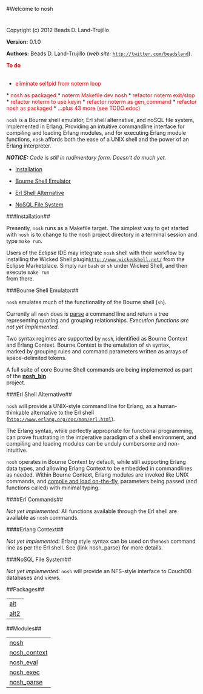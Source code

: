 

#Welcome to nosh#


Copyright (c) 2012 Beads D. Land-Trujillo

__Version:__ 0.1.0

__Authors:__ Beads D. Land-Trujillo (_web site:_ [`http://twitter.com/beadsland`](http://twitter.com/beadsland)).

__<font color="red">To do</font>__
<br></br>

* <font color="red">eliminate selfpid from noterm loop
</font>
* <font color="red">nosh as packaged
</font>
* <font color="red">noterm Makefile dev nosh
</font>
* <font color="red">refactor noterm exit/stop
</font>
* <font color="red">refactor noterm to use keyin
</font>
* <font color="red">refactor noterm as gen_command
</font>
* <font color="red">refactor nosh as packaged
</font>
* <font color="red">...plus 43 more (see TODO.edoc)
</font>


`nosh` is a Bourne shell emulator, Erl shell alternative, and
  noSQL file system,  implemented in Erlang.  Providing an intuitive
  commandline interface for compiling and loading Erlang modules, and for
  executing Erlang module functions, `nosh` affords both the ease of a
UNIX shell and the power of an Erlang interpreter.
 
  

_<strong>NOTICE:</strong> Code is still in rudimentary form. Doesn't  do much yet._
 
  

  * [Installation](http://github.com/beadsland/nosh/blob/master/doc/README.md#Installation)

  * [Bourne Shell Emulator](http://github.com/beadsland/nosh/blob/master/doc/README.md#Bourne_Shell_Emulator)

  * [Erl Shell Alternative](http://github.com/beadsland/nosh/blob/master/doc/README.md#Erl_Shell_Alternative)

  * [NoSQL File System](http://github.com/beadsland/nosh/blob/master/doc/README.md#NoSQL_File_System)

  
 
  

###<a name="Installation">Installation</a>##

 
  

Presently, `nosh` runs as a Makefile target.  The simplest way to get
  started with `nosh` is to change to the nosh project directory in a
  terminal session and type `make run`.
 
  

Users of the Eclipse IDE may integrate `nosh` shell with their
  workflow by installing the Wicked Shell plugin[`http://www.wickedshell.net/`](http://www.wickedshell.net/) from the Eclipse Marketplace.  Simply
  run `bash` or `sh` under Wicked Shell, and then execute `make run`  
from there.
 
  

###<a name="Bourne_Shell_Emulator">Bourne Shell Emulator</a>##

 
  

`nosh` emulates much of the functionality of the Bourne shell (`sh`).
 
  

Currently all `nosh` does is [parse](http://github.com/beadsland/nosh/blob/master/doc/nosh_parse.md) a command line
  and return a tree representing quoting and grouping relationships.
  _Execution functions are not yet implemented_.
 
  

Two syntax regimes are supported by `nosh`, identified as Bourne Context
  and Erlang Context.  Bourne Context is the emulation of `sh` syntax,  
marked by grouping rules and command parameters written as arrays of
space-delimited tokens.
 
  

A full suite of core Bourne Shell commands are being implemented as part
  of the __[nosh_bin](http://github.com/beadsland/nosh_bin)__  
project.
 
  

###<a name="Erl_Shell_Alternative">Erl Shell Alternative</a>##

 
  

`nosh` will provide a UNIX-style command line for Erlang, as a
  human-thinkable alternative to the Erl shell
  ([`http://www.erlang.org/doc/man/erl.html`](http://www.erlang.org/doc/man/erl.html)).
 
  

The Erlang syntax, while perfectly appropriate for functional
programming, can prove frustrating in the imperative paradigm of a
shell environment, and compiling and loading modules can be unduly
cumbersome and non-intuitive.
 
  

`nosh` operates in Bourne Context by default, while still supporting
  Erlang data types, and allowing Erlang Context to be embedded in
  commandlines as needed.  Within Bourne Context, Erlang modules are
  invoked like UNIX commands, and [compile and load
  on-the-fly](http://github.com/beadsland/nosh/blob/master/doc/nosh_load.md), parameters being passed (and functions called) with
minimal typing.
 
  

####<a name="Erl_Commands">Erl Commands</a>##

 
  

_Not yet implemented:_  All functions available through the Erl
  shell are available as `nosh` commands.
 
  

####<a name="Erlang_Context">Erlang Context</a>##

 
  

_Not yet implemented:_  Erlang style syntax can be used on the`nosh` command line as per the Erl shell.  See {link nosh_parse} for
more details.
 
  

###<a name="NoSQL_File_System">NoSQL File System</a>##

 
  _Not yet implemented:_  `nosh` will provide an NFS-style interface
  to CouchDB databases and views.
 

##Packages##


<table width="100%" border="0" summary="list of packages"><tr><td><a href="http://github.com/beadsland/nosh/blob/master/alt/package-summary.md" class="package">alt</a></td></tr><tr><td><a href="http://github.com/beadsland/nosh/blob/master/alt2/package-summary.md" class="package">alt2</a></td></tr></table>



##Modules##


<table width="100%" border="0" summary="list of modules">
<tr><td><a href="http://github.com/beadsland/nosh/blob/master/doc/nosh.md" class="module">nosh</a></td></tr>
<tr><td><a href="http://github.com/beadsland/nosh/blob/master/doc/nosh_context.md" class="module">nosh_context</a></td></tr>
<tr><td><a href="http://github.com/beadsland/nosh/blob/master/doc/nosh_eval.md" class="module">nosh_eval</a></td></tr>
<tr><td><a href="http://github.com/beadsland/nosh/blob/master/doc/nosh_exec.md" class="module">nosh_exec</a></td></tr>
<tr><td><a href="http://github.com/beadsland/nosh/blob/master/doc/nosh_parse.md" class="module">nosh_parse</a></td></tr></table>

